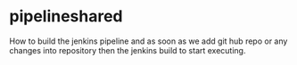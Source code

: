 # pipelineshared
How to build the jenkins pipeline  and as soon as we add git hub repo or any changes into repository then the jenkins build to start executing.

